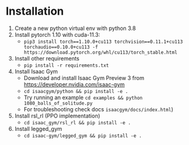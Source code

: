 # Installation

1. Create a new python virtual env with python 3.8
2. Install pytorch 1.10 with cuda-11.3:
    - `pip3 install torch==1.10.0+cu113 torchvision==0.11.1+cu113 torchaudio==0.10.0+cu113 -f https://download.pytorch.org/whl/cu113/torch_stable.html`
3. Install other requirements 
    - `pip install -r requirements.txt`
4. Install Isaac Gym
   - Download and install Isaac Gym Preview 3 from https://developer.nvidia.com/isaac-gym
   - `cd isaacgym/python && pip install -e .`
   - Try running an example `cd examples && python 1080_balls_of_solitude.py`
   - For troubleshooting check docs `isaacgym/docs/index.html`)
5. Install rsl_rl (PPO implementation)
   - `cd isaac_gym/rsl_rl && pip install -e .` 
6. Install legged_gym
   - `cd isaac-gym/legged_gym && pip install -e .`
